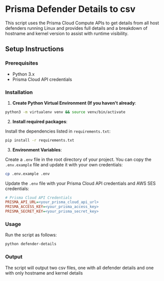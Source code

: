 # Prisma Defender Details to csv

This script uses the Prisma Cloud Compute APIs to get details from all host defenders running Linux and provides full details and a breakdown of hostname and kernel version to assist with runtime visibility. 

## Setup Instructions

### Prerequisites

- Python 3.x
- Prisma Cloud API credentials

### Installation

1. **Create Python Virtual Environment (If you haven't already**:

```bash
python3 -m virtualenv venv && source venv/bin/activate  
```

2. **Install required packages**:

Install the dependencies listed in `requirements.txt`:

```bash
pip install -r requirements.txt
```

3. **Environment Variables**:

Create a `.env` file in the root directory of your project. You can copy the `.env.example` file and update it with your own credentials:

```bash
cp .env.example .env
```

Update the `.env` file with your Prisma Cloud API credentials and AWS SES credentials:

```ini
# Prisma Cloud API Credentials
PRISMA_API_URL=<your_prisma_cloud_api_url>
PRISMA_ACCESS_KEY=<your_prisma_access_key>
PRISMA_SECRET_KEY=<your_prisma_secret_key>
```

### Usage

Run the script as follows:

```bash
python defender-details 
```

### Output

The script will output two csv files, one with all defender details and one with only hostname and kernel details

